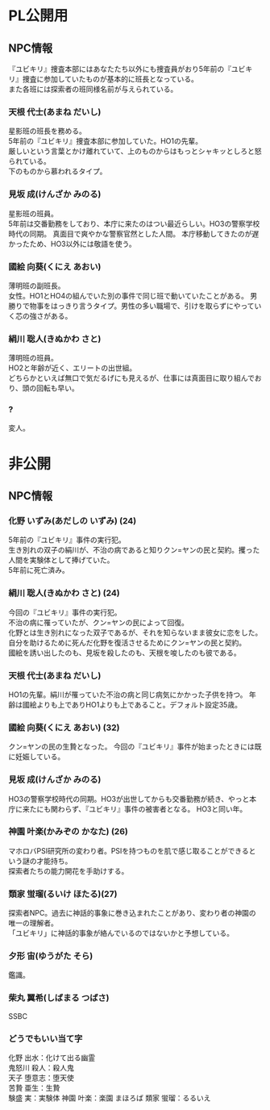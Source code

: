 
# PL公開用
## NPC情報
『ユビキリ』捜査本部にはあなたたち以外にも捜査員がおり5年前の『ユビキリ』捜査に参加していたものが基本的に班長となっている。  
また各班には探索者の班同様名前が与えられている。  

### 天根 代士(あまね だいし)
星影班の班長を務める。  
5年前の『ユビキリ』捜査本部に参加していた。HO1の先輩。  
厳しいという言葉とかけ離れていて、上のものからはもっとシャキッとしろと怒られている。  
下のものから慕われるタイプ。  

### 見坂 成(けんざか みのる)
星影班の班員。  
5年前は交番勤務をしており、本庁に来たのはつい最近らしい。HO3の警察学校時代の同期。
真面目で爽やかな警察官然とした人間。
本庁移動してきたのが遅かったため、HO3以外には敬語を使う。  

### 國絵 向葵(くにえ あおい)
薄明班の副班長。  
女性。HO1とHO4の組んでいた別の事件で同じ班で動いていたことがある。
男勝りで物事をはっきり言うタイプ。男性の多い職場で、引けを取らずにやっていく芯の強さがある。  

### 絹川 聡人(きぬかわ さと)
薄明班の班員。  
HO2と年齢が近く、エリートの出世組。  
どちらかといえば無口で気だるげにも見えるが、仕事には真面目に取り組んでおり、頭の回転も早い。  


### ?
変人。  

# 非公開
## NPC情報
### 化野 いずみ(あだしの いずみ) (24)
5年前の『ユビキリ』事件の実行犯。  
生き別れの双子の絹川が、不治の病であると知りクン=ヤンの民と契約。攫った人間を実験体として捧げていた。  
5年前に死亡済み。  

### 絹川 聡人(きぬかわ さと) (24)
今回の『ユビキリ』事件の実行犯。  
不治の病に罹っていたが、クン=ヤンの民によって回復。  
化野とは生き別れになった双子であるが、それを知らないまま彼女に恋をした。  
自分を助けるために死んだ化野を復活させるためにクン=ヤンの民と契約。  
國絵を誘い出したのも、見坂を殺したのも、天根を唆したのも彼である。  

### 天根 代士(あまね だいし)
HO1の先輩。絹川が罹っていた不治の病と同じ病気にかかった子供を持つ。
年齢は國絵よりも上でありHO1よりも上であること。デフォルト設定35歳。

### 國絵 向葵(くにえ あおい) (32)
クン=ヤンの民の生贄となった。
今回の『ユビキリ』事件が始まったときには既に妊娠している。

### 見坂 成(けんざか みのる)
HO3の警察学校時代の同期。HO3が出世してからも交番勤務が続き、やっと本庁に来たにも関わらず、『ユビキリ』事件の被害者となる。
HO3と同い年。

### 神園 叶楽(かみぞの かなた) (26)
マホロバPSI研究所の変わり者。PSIを持つものを肌で感じ取ることができるという謎の才能持ち。  
探索者たちの能力開花を手助けする。

### 類家 蛍瑠(るいけ ほたる)(27)
探索者NPC。過去に神話的事象に巻き込まれたことがあり、変わり者の神園の唯一の理解者。  
「ユビキリ」に神話的事象が絡んでいるのではないかと予想している。

### 夕形 宙(ゆうがた そら)
鑑識。

### 柴丸 翼希(しばまる つばさ)
SSBC

### どうでもいい当て字
化野 出水：化けて出る幽霊   
鬼怒川 殺人：殺人鬼  
天子 堕意志：堕天使  
苦贄 亜生：生贄  
験盛 実：実験体
神園 叶楽：楽園 まほろば
類家 蛍瑠：るるいえ